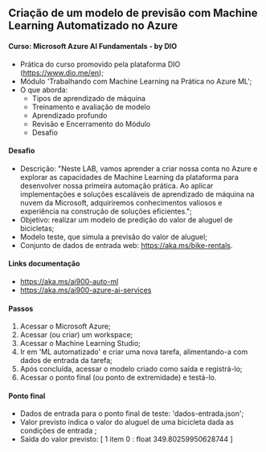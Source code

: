 ## Criação de um modelo de previsão com Machine Learning Automatizado no Azure

#### Curso: Microsoft Azure AI Fundamentals - by DIO
- Prática do curso promovido pela plataforma DIO (https://www.dio.me/en);
- Módulo 'Trabalhando com Machine Learning na Prática no Azure ML';
- O que aborda:
    * Tipos de aprendizado de máquina
    * Treinamento e avaliação de modelo
    * Aprendizado profundo
    * Revisão e Encerramento do Módulo
    * Desafio

#### Desafio
- Descrição: "Neste LAB, vamos aprender a criar nossa conta no Azure e explorar as capacidades de Machine Learning da plataforma para desenvolver nossa primeira automação prática. Ao aplicar implementações e soluções escaláveis de aprendizado de máquina na nuvem da Microsoft, adquiriremos conhecimentos valiosos e experiência na construção de soluções eficientes.";
- Objetivo: realizar um modelo de predição do valor de aluguel de bicicletas;
- Modelo teste, que simula a previsão do valor de aluguel;
- Conjunto de dados de entrada web: https://aka.ms/bike-rentals.

#### Links documentação
- https://aka.ms/ai900-auto-ml
- https://aka.ms/ai900-azure-ai-services

#### Passos
1. Acessar o Microsoft Azure;
2. Acessar (ou criar) um workspace;
3. Acessar o Machine Learning Studio;
4. Ir em 'ML automatizado' e criar uma nova tarefa, alimentando-a com dados de entrada da tarefa;
5. Após concluída, acessar o modelo criado como saída e registrá-lo;
6. Acessar o ponto final (ou ponto de extremidade) e testá-lo.

#### Ponto final
- Dados de entrada para o ponto final de teste: 'dados-entrada.json';
- Valor previsto indica o valor do aluguel de uma bicicleta dada as condições de entrada ;
- Saída do valor previsto:
    [ 1 item
        0 : float 349.80259950628744
    ]
